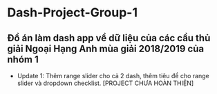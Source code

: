 # Dash-Project-Group-1
## Đồ án làm dash app về dữ liệu của các cầu thủ giải Ngoại Hạng Anh mùa giải 2018/2019 của nhóm 1
- Update 1: Thêm range slider cho cả 2 dash, thêm tiêu đề cho range slider và dropdown checklist. [PROJECT CHƯA HOÀN THIỆN]
